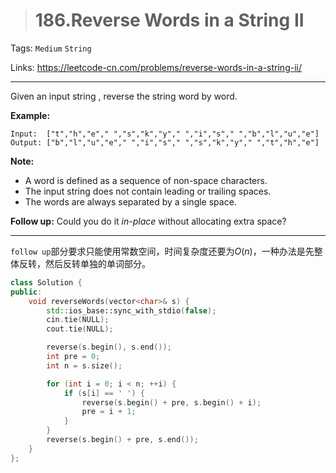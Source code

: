 > # 186.Reverse Words in a String II

Tags: `Medium` `String`

Links: https://leetcode-cn.com/problems/reverse-words-in-a-string-ii/

-----

Given an input string , reverse the string word by word. 

**Example:**

```
Input:  ["t","h","e"," ","s","k","y"," ","i","s"," ","b","l","u","e"]
Output: ["b","l","u","e"," ","i","s"," ","s","k","y"," ","t","h","e"]
```

**Note:** 

* A word is defined as a sequence of non-space characters.
* The input string does not contain leading or trailing spaces.
* The words are always separated by a single space.

**Follow up:** Could you do it *in-place* without allocating extra space?

-----

`follow up`部分要求只能使用常数空间，时间复杂度还要为$O(n)$，一种办法是先整体反转，然后反转单独的单词部分。

```c++
class Solution {
public:
    void reverseWords(vector<char>& s) {
        std::ios_base::sync_with_stdio(false);
        cin.tie(NULL);
        cout.tie(NULL);

        reverse(s.begin(), s.end());
        int pre = 0;
        int n = s.size();

        for (int i = 0; i < n; ++i) {
        	if (s[i] == ' ') {
        		reverse(s.begin() + pre, s.begin() + i);
        		pre = i + 1;
        	}
        }
        reverse(s.begin() + pre, s.end());
    }
};
```

